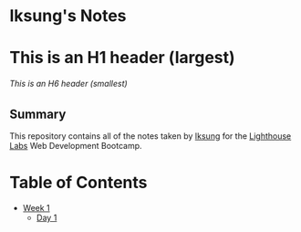# Iksung's Notes

# This is an H1 header (largest)
###### This is an H6 header (smallest)

## Summary 

This repository contains all of the notes taken by [Iksung](https://github.com/ikchoi0) for the [Lighthouse Labs](https://www.lighthouselabs.ca/) Web Development Bootcamp.

# Table of Contents
* [Week 1](/Week_1)
  * [Day 1](/Week_1/Day_1)
